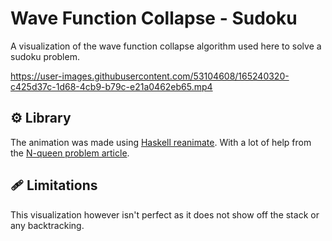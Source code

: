 # Wave Function Collapse - Sudoku

A visualization of the wave function collapse algorithm used here to solve a sudoku problem.

https://user-images.githubusercontent.com/53104608/165240320-c425d37c-1d68-4cb9-b79c-e21a0462eb65.mp4

## ⚙ Library

The animation was made using [Haskell reanimate](https://hackage.haskell.org/package/reanimate). With a lot of help from the [N-queen problem article](https://williamyaoh.com/posts/2020-05-31-reanimate-nqueens-tutorial.html).

## 🩹 Limitations

This visualization however isn't perfect as it does not show off the stack or any backtracking.
